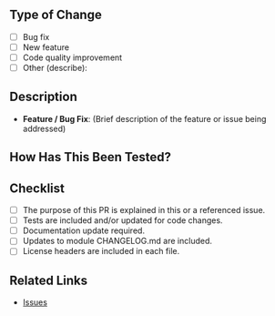 <!--
Thank you for contributing to the Blobfuse2.
Please verify the following before submitting your PR, thank you!
-->
## Type of Change
<!-- Place an 'x' in the relevant box(es) -->
- [ ] Bug fix
- [ ] New feature
- [ ] Code quality improvement
- [ ] Other (describe):

## Description
<!-- Provide a short summary of the changes in this PR. Explain the purpose, context, and any background information needed to understand the changes. -->

- **Feature / Bug Fix**: (Brief description of the feature or issue being addressed)


## How Has This Been Tested?
<!-- Describe the testing strategy and any relevant details. Include information on how the change was tested (e.g., unit tests, integration tests, manual testing). If tests were added, specify what scenarios they cover. -->

## Checklist
<!-- Place an 'x' in the relevant box(es) -->
- [ ] The purpose of this PR is explained in this or a referenced issue.
- [ ] Tests are included and/or updated for code changes.
- [ ] Documentation update required.
- [ ] Updates to module CHANGELOG.md are included.
- [ ] License headers are included in each file.

## Related Links
- [Issues](<link>)
<!--  please add the following info if they were relavant to the PR.
- [Team thread](<link>)
- [Documents](<link>)
- [Email Subject]
-->